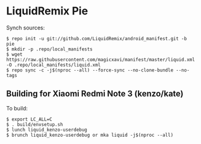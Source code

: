 # LiquidRemix Pie

Synch sources:

    $ repo init -u git://github.com/LiquidRemix/android_manifest.git -b pie
    $ mkdir -p .repo/local_manifests
    $ wget https://raw.githubusercontent.com/magicxavi/manifest/master/liquid.xml -O .repo/local_manifests/liquid.xml
    $ repo sync -c -j$(nproc --all) --force-sync --no-clone-bundle --no-tags

Building for Xiaomi Redmi Note 3 (kenzo/kate)
---------------

To build:

    $ export LC_ALL=C
    $ . build/envsetup.sh
    $ lunch liquid_kenzo-userdebug
    $ brunch liquid_kenzo-userdebug or mka liquid -j$(nproc --all)
